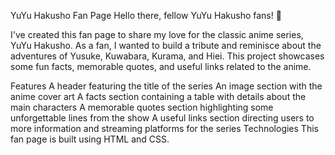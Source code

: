YuYu Hakusho Fan Page
Hello there, fellow YuYu Hakusho fans! 👋

I've created this fan page to share my love for the classic anime series, YuYu Hakusho. As a fan, I wanted to build a tribute and reminisce about the adventures of Yusuke, Kuwabara, Kurama, and Hiei. This project showcases some fun facts, memorable quotes, and useful links related to the anime.

Features
A header featuring the title of the series
An image section with the anime cover art
A facts section containing a table with details about the main characters
A memorable quotes section highlighting some unforgettable lines from the show
A useful links section directing users to more information and streaming platforms for the series
Technologies
This fan page is built using HTML and CSS.

